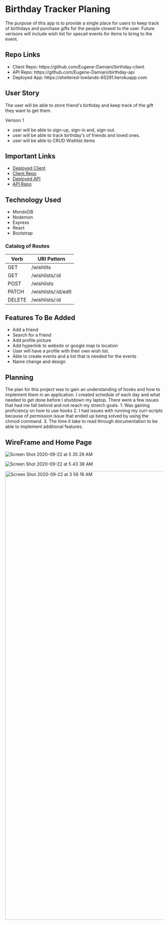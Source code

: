 # Birthday Tracker Planing

The purpose of this app is to provide a single place for users to keep track of birthdays and purchase gifts for the people closest to the user. Future verisons will include wish list for specail events for items to bring to the event.

## Repo Links

<ul>
  <li> Client Repo: https://github.com/Eugene-Damiani/birthday-client </li>
  <li> API Repo: https://github.com/Eugene-Damiani/birthday-api </li>
  <li> Deployed App: https://sheltered-lowlands-65291.herokuapp.com </li>
</ul>


## User Story

The user will be able to store friend's birthday and keep track of the gift they want to get them.

Verison 1
- user will be able to sign-up, sign-in and, sign-out.
- user will be able to track birthday's of friends and loved ones.
- user will be able to CRUD Wishlist items

## Important Links

- [Deployed Client](https://eugene-damiani.github.io/birthday-client/)
- [Client Repo](https://github.com/Eugene-Damiani/birthday-client)
- [Deployed API](https://sheltered-lowlands-65291.herokuapp.com)
- [API Repo](https://github.com/Eugene-Damiani/birthday-api)

## Technology Used
- MondoDB
- Nodemon
- Express
- React
- Bootstrap

### Catalog of Routes

Verb         |	URI Pattern
------------ | -------------
GET | /wishlits
GET | /wishlists/:id
POST | /wishlists
PATCH | /wishlists/:id/edit
DELETE | /wishlists/:id

## Features To Be Added
- Add a friend
- Search for a friend
- Add profile picture
- Add hyperlink to website or google map to location
- User will have a profile with their own wish list.
- Able to create events and a list that is needed for the events
- Name change and design


## Planning

The plan for this project was to gain an understanding of hooks and how to implement them in an application. I created schedule of each day and what needed to get done before I shutdown my laptop. There were a few issues that had me fall behind and not reach my stretch goals. 1. Was gaining proficiency on how to use hooks 2. I had issues with running my curl-scripts because of permission issue that ended up being solved by using the chmod command. 3. The time it take to read through documentation to be able to implement additional features.

## WireFrame and Home Page
![Screen Shot 2020-09-22 at 5 35 29 AM](https://user-images.githubusercontent.com/65584864/93882786-8c284f00-fc95-11ea-9526-6818094ccc28.png)

![Screen Shot 2020-09-22 at 5 43 38 AM](https://user-images.githubusercontent.com/65584864/93883584-9bf46300-fc96-11ea-9607-7af81cb9b389.png)

<img width="1436" alt="Screen Shot 2020-09-22 at 3 56 16 AM" src="https://user-images.githubusercontent.com/65584864/93883012-ceea2700-fc95-11ea-9ebe-7b2b28db3e52.png">
